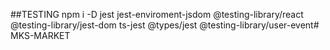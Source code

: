 ##TESTING
npm i -D jest jest-enviroment-jsdom @testing-library/react @testing-library/jest-dom ts-jest @types/jest @testing-library/user-event#   M K S - M A R K E T  
 